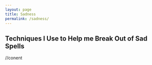 ```yaml
---
layout: page
title: Sadness
permalink: /sadness/
---
```


Techniques I Use to Help me Break Out of Sad Spells
---

//conent
